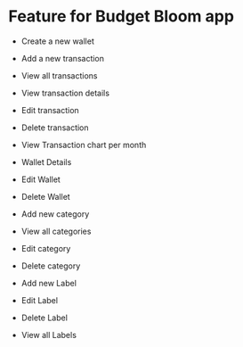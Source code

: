 # Feature for Budget Bloom app

- Create a new wallet
- Add a new transaction 
- View all transactions
- View transaction details
- Edit transaction
- Delete transaction
- View Transaction chart per month

- Wallet Details
- Edit Wallet
- Delete Wallet

- Add new category
- View all categories
- Edit category
- Delete category

- Add new Label
- Edit Label
- Delete Label
- View all Labels